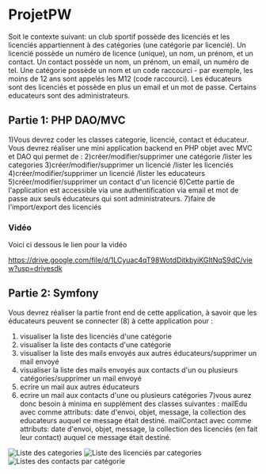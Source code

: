 # ProjetPW


Soit le contexte suivant:
un club sportif possède des licenciés et les licenciés appartiennent à des catégories (une catégorie par licencié).
Un licencié possède un numéro de licence (unique), un nom, un prénom, et un contact. Un contact possède un nom, 
un prénom, un email, un numéro de tel.
Une catégorie possède un nom et un code raccourci - par exemple, les moins de 12 ans sont appelés les M12 (code 
raccourci).
Les éducateurs sont des licenciés et possède en plus un email et un mot de passe. Certains educateurs sont des 
administrateurs.

## Partie 1: PHP DAO/MVC

1)Vous devrez coder les classes categorie, licencié, contact et éducateur.
Vous devrez réaliser une mini application backend en PHP objet avec MVC et DAO qui permet de :
2)créer/modifier/supprimer une catégorie /lister les categories
3)créer/modifier/supprimer un licencié /lister les licenciés
4)créer/modifier/supprimer un licencié /lister les educateurs
5)créer/modifier/supprimer un contact d'un licencié
6)Cette partie de l'application est accessible via une authentification via email et mot de passe aux seuls éducateurs 
qui sont administrateurs.
7)faire de l'import/export des licenciés

### Vidéo
Voici ci dessous le lien pour la vidéo

https://drive.google.com/file/d/1LCyuac4qT98WotdDitkbyiKGItNqS9dC/view?usp=drivesdk

## Partie 2: Symfony

Vous devrez réaliser la partie front end de cette application, à savoir que les éducateurs peuvent se connecter (8) à 
cette application pour :
1) visualiser la liste des licenciés d'une catégorie
2) visualiser la liste des contacts d'une catégorie
3) visualiser la liste des mails envoyés aux autres éducateurs/supprimer un mail envoyé
4) visualiser la liste des mails envoyés aux contacts d'un ou plusieurs catégories/supprimer un mail envoyé
5) ecrire un mail aux autres éducateurs
6) ecrire un mail aux contacts d'une ou plusieurs catégories
7)vous aurez donc besoin à minima en supplément des classes suivantes : 
mailEdu avec comme attributs: date d'envoi, objet, message, la collection des educateurs auquel ce message était 
destiné.
mailContact avec comme attributs: date d'envoi, objet, message, la collection des licenciés (en fait leur contact) 
auquel ce message était destiné.


![Liste des categories](https://github.com/Largaton1/ProjetPW/assets/105814979/33529bf6-07cd-4cad-a214-b615e038c9c9)
![Liste des licenciés par categories](https://github.com/Largaton1/ProjetPW/assets/105814979/b07e3491-5902-448e-bed7-3f96e7622671)
![Listes des contacts par catégorie](https://github.com/Largaton1/ProjetPW/assets/105814979/7ef20b06-2a97-48e7-96df-a67dfc302535)

